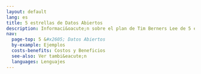```yaml
---
layout: default
lang: es
title: 5 estrellas de Datos Abiertos
description: Informaci&oacute;n sobre el plan de Tim Berners Lee de 5 estrellas
nav:
  page-top: 5 &#x2605; Datos Abiertos
  by-example: Ejemplos
  costs-benefits: Costos y Beneficios
  see-also: Ver tambi&eacute;n
  languages: Lenguajes
---
```

